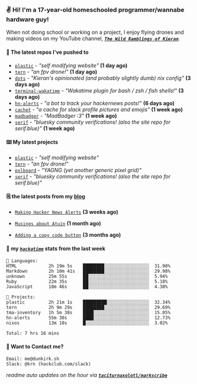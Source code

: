 ### ✌️ Hi! I'm a 17-year-old homeschooled programmer/wannabe hardware guy!

When not doing school or working on a project, I enjoy flying drones and making videos on my YouTube channel, [**_`The Wild Ramblings of Kieran`_**](https://youtube.com/@kieran.rambles).

#### 👷 The latest repos I've pushed to

- [`plastic`](https://github.com/taciturnaxolotl/plastic) - _"self modifying website"_ **(1 day ago)**
- [`tern`](https://github.com/taciturnaxolotl/tern) - _"an fpv drone!"_ **(1 day ago)**
- [`dots`](https://github.com/taciturnaxolotl/dots) - _"Kieran's opinionated (and probably slightly dumb) nix config"_ **(3 days ago)**
- [`terminal-wakatime`](https://github.com/hackclub/terminal-wakatime) - _"Wakatime plugin for bash / zsh / fish shells!"_ **(3 days ago)**
- [`hn-alerts`](https://github.com/taciturnaxolotl/hn-alerts) - _"a bot to track your hackernews posts!"_ **(6 days ago)**
- [`cachet`](https://github.com/taciturnaxolotl/cachet) - _"a cache for slack profile pictures and emojis"_ **(1 week ago)**
- [`madbadger`](https://github.com/taciturnaxolotl/madbadger) - _"MadBadger :3"_ **(1 week ago)**
- [`serif`](https://github.com/taciturnaxolotl/serif) - _"bluesky community verifications! (also the site repo for serif.blue)"_ **(1 week ago)**

#### ⌨️ My latest projects

- [`plastic`](https://github.com/taciturnaxolotl/plastic) - _"self modifying website"_
- [`tern`](https://github.com/taciturnaxolotl/tern) - _"an fpv drone!"_
- [`pxlboard`](https://github.com/taciturnaxolotl/pxlboard) - _"YAGNG (yet another generic pixel grid)"_
- [`serif`](https://github.com/taciturnaxolotl/serif) - _"bluesky community verifications! (also the site repo for serif.blue)"_

#### 🗒️ the latest posts from my [blog](https://dunkirk.sh)

- [`Making Hacker News Alerts`](https://dunkirk.sh/blog/hn-alerts/) **(3 weeks ago)**

- [`Musings about Atuin`](https://dunkirk.sh/blog/atuin/) **(1 month ago)**

- [`Adding a copy code button`](https://dunkirk.sh/blog/adding-a-copy-button/) **(3 months ago)**



#### 📡 my [_`hackatime`_](https://waka.hackclub.com) stats from the last week

```text
💾 Languages:
HTML            2h 19m 5s    ████████░░░░░░░░░░░░░░░░░  31.90%
Markdown        2h 10m 41s   ████████░░░░░░░░░░░░░░░░░  29.98%
unknown         25m 55s      ██░░░░░░░░░░░░░░░░░░░░░░░  5.94%
Ruby            22m 35s      ██░░░░░░░░░░░░░░░░░░░░░░░  5.18%
JavaScript      18m 46s      ██░░░░░░░░░░░░░░░░░░░░░░░  4.30%

💼 Projects:
plastic         2h 21m 1s    █████████░░░░░░░░░░░░░░░░  32.34%
tern            2h 9m 29s    ████████░░░░░░░░░░░░░░░░░  29.69%
tma-inventory   1h 5m 38s    ████░░░░░░░░░░░░░░░░░░░░░  15.05%
hn-alerts       55m 30s      ████░░░░░░░░░░░░░░░░░░░░░  12.73%
nixos           13m 10s      █░░░░░░░░░░░░░░░░░░░░░░░░  3.02%

Total: 7 hrs 16 mins
```

#### 📮 Want to Contact me?

```text
Email: me@dunkirk.sh
Slack: @krn (hackclub.com/slack)
```

_readme auto updates on the hour via [**`taciturnaxolotl/markscribe`**](https://github.com/taciturnaxolotl/markscribe)_
